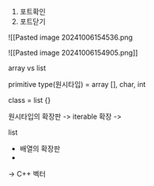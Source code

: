 



1. 포트확인
2. 포트닫기


![[Pasted image 20241006154536.png



![[Pasted image 20241006154905.png]]


array vs list

primitive type(원시타입) = array [], char, int


 class  =  list {}



원시타입의 확장판 -> iterable 확장 -> 

list 
- 배열의 확장판
- 

-> C++ 벡터










